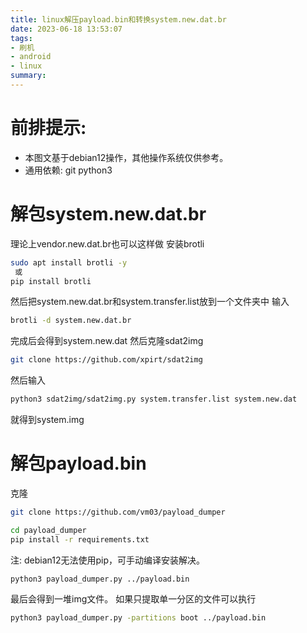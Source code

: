 ```yaml
---
title: linux解压payload.bin和转换system.new.dat.br
date: 2023-06-18 13:53:07
tags: 
- 刷机
- android
- linux
summary:
---
```


# 前排提示:
- 本图文基于debian12操作，其他操作系统仅供参考。
- 通用依赖: git python3

# 解包system.new.dat.br
理论上vendor.new.dat.br也可以这样做
安装brotli
```bash
sudo apt install brotli -y
 或
pip install brotli 
```
然后把system.new.dat.br和system.transfer.list放到一个文件夹中
输入
```bash
brotli -d system.new.dat.br
```
完成后会得到system.new.dat
然后克隆sdat2img
```bash
git clone https://github.com/xpirt/sdat2img
```
然后输入
```bash
python3 sdat2img/sdat2img.py system.transfer.list system.new.dat
```
就得到system.img

# 解包payload.bin

克隆
```bash
git clone https://github.com/vm03/payload_dumper

cd payload_dumper
pip install -r requirements.txt
```
注: debian12无法使用pip，可手动编译安装解决。
```bash
python3 payload_dumper.py ../payload.bin
```
最后会得到一堆img文件。
如果只提取单一分区的文件可以执行
```bash
python3 payload_dumper.py -partitions boot ../payload.bin 
```

